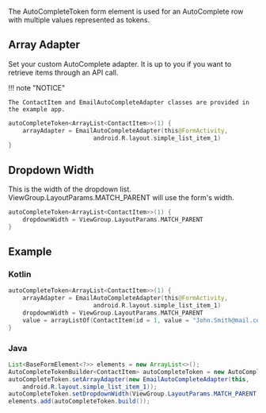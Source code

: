 The AutoCompleteToken form element is used for an AutoComplete row with multiple values represented as tokens.

## Array Adapter
Set your custom AutoComplete adapter. It is up to you if you want to retrieve items through an API call.

!!! note "NOTICE"

    The ContactItem and EmailAutoCompleteAdapter classes are provided in the example app.

```kotlin
autoCompleteToken<ArrayList<ContactItem>>(1) {
    arrayAdapter = EmailAutoCompleteAdapter(this@FormActivity,
                        android.R.layout.simple_list_item_1)
}
```

## Dropdown Width
This is the width of the dropdown list. ViewGroup.LayoutParams.MATCH_PARENT will use the form's width.
```kotlin
autoCompleteToken<ArrayList<ContactItem>>(1) {
    dropdownWidth = ViewGroup.LayoutParams.MATCH_PARENT
}
```

## Example

### Kotlin
```kotlin
autoCompleteToken<ArrayList<ContactItem>>(1) {
    arrayAdapter = EmailAutoCompleteAdapter(this@FormActivity,
                        android.R.layout.simple_list_item_1)
    dropdownWidth = ViewGroup.LayoutParams.MATCH_PARENT
    value = arrayListOf(ContactItem(id = 1, value = "John.Smith@mail.com", label = "John Smith (Tester)"))
}
```

### Java
```java
List<BaseFormElement<?>> elements = new ArrayList<>();
AutoCompleteTokenBuilder<ContactItem> autoCompleteToken = new AutoCompleteTokenBuilder<>(1);
autoCompleteToken.setArrayAdapter(new EmailAutoCompleteAdapter(this,
    android.R.layout.simple_list_item_1));
autoCompleteToken.setDropdownWidth(ViewGroup.LayoutParams.MATCH_PARENT);
elements.add(autoCompleteToken.build());
```